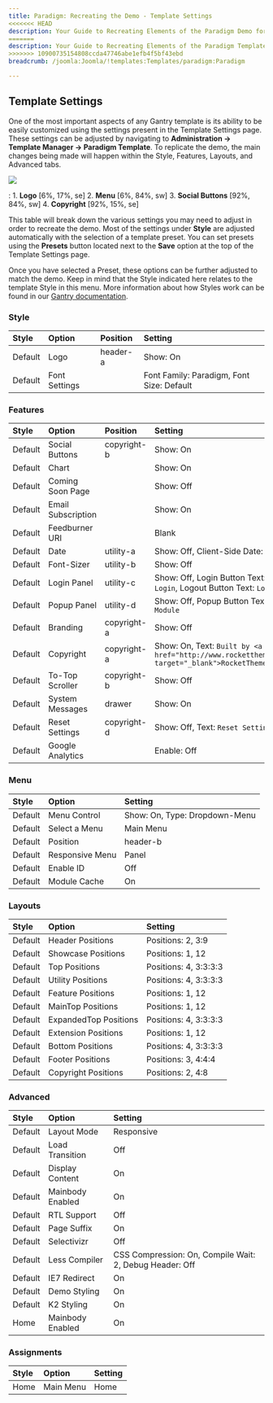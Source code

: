 ```yaml
---
title: Paradigm: Recreating the Demo - Template Settings
<<<<<<< HEAD
description: Your Guide to Recreating Elements of the Paradigm Demo for Joomla
=======
description: Your Guide to Recreating Elements of the Paradigm Template for Joomla
>>>>>>> 10900735154808ccda47746abe1efb4f5bf43ebd
breadcrumb: /joomla:Joomla/!templates:Templates/paradigm:Paradigm

---
```


Template Settings
-----
One of the most important aspects of any Gantry template is its ability to be easily customized using the settings present in the Template Settings page. These settings can be adjusted by navigating to **Administration -> Template Manager -> Paradigm Template**. To replicate the demo, the main changes being made will happen within the Style, Features, Layouts, and Advanced tabs. 

![][paradigm2]

:   1. **Logo**  [6%, 17%, se]
    2. **Menu**  [6%, 84%, sw]
    3. **Social Buttons** [92%, 84%, sw]
    4. **Copyright**  [92%, 15%, se]

This table will break down the various settings you may need to adjust in order to recreate the demo. Most of the settings under **Style** are adjusted automatically with the selection of a template preset. You can set presets using the **Presets** button located next to the **Save** option at the top of the Template Settings page.

Once you have selected a Preset, these options can be further adjusted to match the demo. Keep in mind that the Style indicated here relates to the template Style in this menu. More information about how Styles work can be found in our [Gantry documentation][Style].

### Style
| Style   | Option        | Position | Setting                                   |  
| :------ | :------------ | :------- | :---------------------------------------- |  
| Default | Logo          | header-a | Show: On                                  |  
| Default | Font Settings |          | Font Family: Paradigm, Font Size: Default |  

### Features
| Style   | Option             | Position    | Setting                                                                                          |  
| :------ | :----------------- | :---------- | :----------------------------------------------------------------------------------------------- |  
| Default | Social Buttons     | copyright-b | Show: On                                                                                         |  
| Default | Chart              |             | Show: On                                                                                         |  
| Default | Coming Soon Page   |             | Show: Off                                                                                        |  
| Default | Email Subscription |             | Show: On                                                                                         |  
| Default | Feedburner URI     |             | Blank                                                                                            |  
| Default | Date               | utility-a   | Show: Off, Client-Side Date: Off                                                                            |  
| Default | Font-Sizer         | utility-b   | Show: Off                                                                                        |  
| Default | Login Panel        | utility-c   | Show: Off, Login Button Text: `Member Login`, Logout Button Text: `Logout`                       |  
| Default | Popup Panel        | utility-d   | Show: Off, Popup Button Text: `Popup Module`                                                     |  
| Default | Branding           | copyright-a | Show: Off                                                                                        |  
| Default | Copyright          | copyright-a | Show: On, Text: `Built by <a href="http://www.rockettheme.com/" target="_blank">RocketTheme</a>` |  
| Default | To-Top Scroller    | copyright-b | Show: Off                                                                                        |  
| Default | System Messages    | drawer      | Show: On                                                                                         |  
| Default | Reset Settings     | copyright-d | Show: Off, Text: `Reset Settings`                                                                |  
| Default | Google Analytics   |             | Enable: Off                                                                                      |  

### Menu
| Style   | Option          | Setting                       |  
| :------ | :-------------- | :---------------------------- |  
| Default | Menu Control    | Show: On, Type: Dropdown-Menu |  
| Default | Select a Menu   | Main Menu                     |  
| Default | Position        | header-b                      |  
| Default | Responsive Menu | Panel                         |  
| Default | Enable ID       | Off                           |  
| Default | Module Cache    | On                            |  

### Layouts
| Style   | Option                | Setting               |  
| :------ | :-------------------- | :-------------------- |  
| Default | Header Positions      | Positions: 2, 3:9     |  
| Default | Showcase Positions    | Positions: 1, 12      |  
| Default | Top Positions         | Positions: 4, 3:3:3:3 |  
| Default | Utility Positions     | Positions: 4, 3:3:3:3 |  
| Default | Feature Positions     | Positions: 1, 12      |  
| Default | MainTop Positions     | Positions: 1, 12      |  
| Default | ExpandedTop Positions | Positions: 4, 3:3:3:3 |  
| Default | Extension Positions   | Positions: 1, 12      |  
| Default | Bottom Positions      | Positions: 4, 3:3:3:3 |  
| Default | Footer Positions      | Positions: 3, 4:4:4   |  
| Default | Copyright Positions   | Positions: 2, 4:8     |  

### Advanced
| Style   | Option           | Setting                                                 |  
| :------ | :--------------- | :------------------------------------------------------ |  
| Default | Layout Mode      | Responsive                                              |  
| Default | Load Transition  | Off                                                     |  
| Default | Display Content  | On                                                      |  
| Default | Mainbody Enabled | On                                                      |  
| Default | RTL Support      | Off                                                     |  
| Default | Page Suffix      | On                                                      |  
| Default | Selectivizr      | Off                                                     |  
| Default | Less Compiler    | CSS Compression: On, Compile Wait: 2, Debug Header: Off |  
| Default | IE7 Redirect     | On                                                      |  
| Default | Demo Styling     | On                                                      |  
| Default | K2 Styling       | On                                                      |  
| Home    | Mainbody Enabled | On                                                      |  

### Assignments
| Style | Option    | Setting |  
| :---- | :-------- | :------ |  
| Home  | Main Menu | Home    |  

[demo25]: assets/Paradigm.jpg
[menu]: ../../start/menu.md
[Style]: http://www.gantry-framework.org/documentation/joomla/configure
[paradigm2]: assets/paradigm2.jpeg
